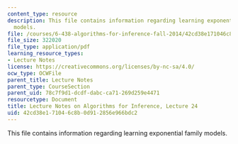 ```yaml
---
content_type: resource
description: This file contains information regarding learning exponential family
  models.
file: /courses/6-438-algorithms-for-inference-fall-2014/42cd38e171046c8b0d912856e966bdc2_MIT6_438F14_Lec24.pdf
file_size: 322020
file_type: application/pdf
learning_resource_types:
- Lecture Notes
license: https://creativecommons.org/licenses/by-nc-sa/4.0/
ocw_type: OCWFile
parent_title: Lecture Notes
parent_type: CourseSection
parent_uid: 78c7f9d1-dcdf-dabc-ca71-269d259e4471
resourcetype: Document
title: Lecture Notes on Algorithms for Inference, Lecture 24
uid: 42cd38e1-7104-6c8b-0d91-2856e966bdc2
---
```

This file contains information regarding learning exponential family models.